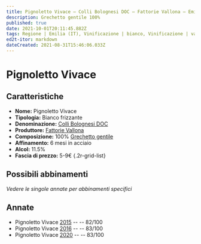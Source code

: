 ```yaml
---
title: Pignoletto Vivace – Colli Bolognesi DOC – Fattorie Vallona – Emilia (IT) – 5-9€ – 2★
description: Grechetto gentile 100% 
published: true
date: 2021-10-01T20:11:45.882Z
tags: Regione | Emilia (IT), Vinificazione | bianco, Vinificazione | varietale, Vinificazione | frizzante, Vitigni | Grechetto gentile, Valutazioni | 2 stelle, Prezzi | 5-9€
ed2t-itor: markdown
dateCreated: 2021-08-31T15:46:06.033Z
---
```


# Pignoletto Vivace

## Caratteristiche
- **Nome:** Pignoletto Vivace
- **Tipologia:** Bianco frizzante
- **Denominazione:** [Colli Bolognesi DOC](/denominazioni/Italia/Emilia/DOC/Colli-Bolognesi)
- **Produttore:** [Fattorie Vallona](/produttori/Italia/Emilia/Fattorie-Vallona) 
- **Composizione:** 100% [Grechetto gentile](/vitigni/Italia/bacca-bianca/grechetto-gentile)
- **Affinamento:** 6 mesi in acciaio
- **Alcol:** 11.5%
- **Fascia di prezzo:** 5-9€
{.2r-grid-list}



## Possibili abbinamenti
*Vedere le singole annate per abbinamenti specifici*


## Annate
- Pignoletto Vivace [2015](/vini/Italia/Emilia/Fattorie-Vallona/Priedizione-Cuvee/2015) -- <span class="star-2"></span> -- 82/100
- Pignoletto Vivace [2016](/vini/Italia/Emilia/Fattorie-Vallona/Priedizione-Cuvee/2016) -- <span class="star-2"></span> -- 83/100
- Pignoletto Vivace [2020](/vini/Italia/Emilia/Fattorie-Vallona/Priedizione-Cuvee/2020) -- <span class="star-2"></span> -- 83/100